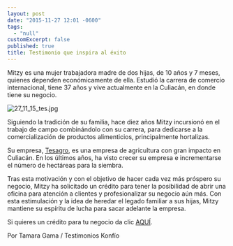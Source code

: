 ```yaml
---
layout: post
date: "2015-11-27 12:01 -0600"
tags: 
  - "null"
customExcerpt: false
published: true
title: Testimonio que inspira al éxito
---
```




Mitzy es una mujer trabajadora madre de dos hijas, de 10 años y 7 meses, quienes dependen económicamente de ella. Estudió la carrera de comercio internacional, tiene 37 años y vive actualmente en la Culiacán, en donde tiene su negocio.

![27_11_15_tes.jpg]({{site.baseurl}}/img/27_11_15_tes.jpg)

Siguiendo la tradición de su familia, hace diez años Mitzy incursionó en el trabajo de campo combinándolo con su carrera, para dedicarse a la comercialización de productos alimenticios, principalmente hortalizas.

Su empresa, [Tesagro](http://www.tesagro.com/), es una empresa de agricultura con gran impacto en Culiacán. En los últimos años, ha visto crecer su empresa e incrementarse el número de hectáreas para la siembra. 

Tras esta motivación y con el objetivo de hacer cada vez más próspero su negocio, Mitzy ha solicitado un crédito para tener la posibilidad de abrir una oficina para atención a clientes y profesionalizar su negocio aún más.
Con esta estimulación y la idea de heredar el legado familiar a sus hijas, Mitzy mantiene su espíritu de lucha para sacar adelante la empresa.

Si quieres un crédito para tu negocio da clic [AQUÍ](https://konfio.mx/inicio/ingresa).

Por Tamara Gama / Testimonios Konfío
